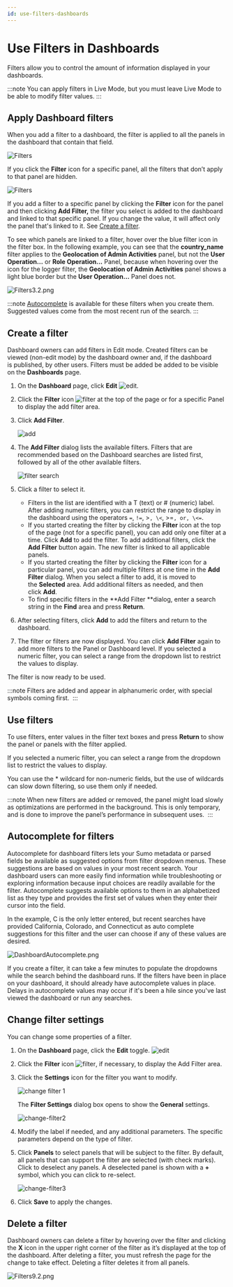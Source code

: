```yaml
---
id: use-filters-dashboards
---
```


# Use Filters in Dashboards

Filters allow you to control the amount of information displayed in your dashboards.

:::note
You can apply filters in Live Mode, but you must leave Live Mode to be able to modify filter values.
:::

## Apply Dashboard filters

When you add a filter to a dashboard, the filter is applied to all the panels in the dashboard that contain that field.

![Filters](/img/dashboards/apply-filters1.png)  

If you click the **Filter** icon for a specific panel, all the filters that don’t apply to that panel are hidden. 

![Filters](/img/dashboards/apply-filters2.png) 

If you add a filter to a specific panel by clicking the **Filter** icon for the panel and then clicking **Add Filter,** the filter you select is added to the dashboard and linked to that specific panel. If you change the value, it will affect only the panel that's linked to it. See [Create a filter](#create-a-filter).

To see which panels are linked to a filter, hover over the blue filter icon in the filter box. In the following example, you can see that the **country_name** filter applies to the **Geolocation of Admin Activities** panel, but not the **User Operation...** or **Role Operation...** Panel, because when hovering over the icon for the logger filter, the **Geolocation of Admin Activities** panel shows a light blue border but the **User Operation...** Panel does not.

![Filters3.2.png](/img/dashboards/filter-acct-mgmt.png)

:::note
[Autocomplete](#autocomplete-for-filters) is available for these filters when you create them. Suggested values come from the most recent run of the search.
:::

## Create a filter

Dashboard owners can add filters in Edit mode. Created filters can be viewed (non-edit mode) by the dashboard owner and, if the dashboard is published, by other users. Filters must be added be added to be visible on the **Dashboards** page.

1. On the **Dashboard** page, click **Edit** ![edit](/img/reuse/icon-edit-pencil.png).

1. Click the **Filter** icon ![filter](/img/reuse/icon-filter.png) at the top of the page or for a specific Panel to display the add filter area.

1. Click **Add Filter**.  

    ![add](/img/dashboards/add-filter.png)

1. The **Add Filter** dialog lists the available filters. Filters that are recommended based on the Dashboard searches are listed first, followed by all of the other available filters.  

    ![filter search](/img/dashboards/filter-search.png)

1. Click a filter to select it.
    * Filters in the list are identified with a T (text) or # (numeric) label. After adding numeric filters, you can restrict the range to display in the dashboard using the operators `=`,
        `!=`, >`, \<`, >=`, or, \<=`.
    * If you started creating the filter by clicking the **Filter** icon at the top of the page (not for a specific panel), you can add only one filter at a time. Click **Add** to add the filter. To add additional filters, click the **Add Filter** button again. The new filter is linked to all applicable panels.
    * If you started creating the filter by clicking the **Filter** icon for a particular panel, you can add multiple filters at one time in the **Add Filter** dialog. When you select a filter to add, it is moved to the **Selected** area. Add additional filters as needed, and then click **Add**.
    * To find specific filters in the **Add Filter **dialog, enter a search string in the **Find** area and press **Return**.

1. After selecting filters, click **Add** to add the filters and return to the dashboard.

1. The filter or filters are now displayed. You can click **Add Filter** again to add more filters to the Panel or Dashboard level. If you selected a numeric filter, you can select a range from the dropdown list to restrict the values to display.

The filter is now ready to be used.

:::note
Filters are added and appear in alphanumeric order, with special symbols coming first. 
:::

## Use filters

To use filters, enter values in the filter text boxes and press **Return** to show the panel or panels with the filter applied.

If you selected a numeric filter, you can select a range from the dropdown list to restrict the values to display.

You can use the \* wildcard for non-numeric fields, but the use of wildcards can slow down filtering, so use them only if needed. 

:::note
When new filters are added or removed, the panel might load slowly as optimizations are performed in the background. This is only temporary, and is done to improve the panel’s performance in subsequent uses. 
:::


## Autocomplete for filters

Autocomplete for dashboard filters lets your Sumo metadata or parsed fields be available as suggested options from filter dropdown menus. These suggestions are based on values in your most recent search. Your dashboard users can more easily find information while troubleshooting or exploring information because input choices are readily available for the filter. Autocomplete suggests available options to them in an alphabetized list as they type and provides the first set of values when they enter their cursor into the field.

In the example, C is the only letter entered, but recent searches have provided California, Colorado, and Connecticut as auto complete suggestions for this filter and the user can choose if any of these values are
desired.

![DashboardAutocomplete.png](/img/dashboards/DashboardAutocomplete.png)

If you create a filter, it can take a few minutes to populate the dropdowns while the search behind the dashboard runs. If the filters have been in place on your dashboard, it should already have autocomplete values in place. Delays in autocomplete values may occur if it's been a hile since you've last viewed the dashboard or run any searches.

## Change filter settings

You can change some properties of a filter.

1. On the **Dashboard** page, click the **Edit** toggle. ![edit](/img/reuse/icon-edit-pencil.png)

1. Click the **Filter** icon ![filter](/img/reuse/icon-filter.png), if necessary, to display the Add Filter area.

1. Click the **Settings** icon for the filter you want to modify.  

    ![change filter 1](/img/dashboards/change-filter1.png)  

    The **Filter Settings** dialog box opens to show the **General** settings.  
    
    ![change-filter2](/img/dashboards/change-filter2.png)

1. Modify the label if needed, and any additional parameters. The specific parameters depend on the type of filter.

1. Click **Panels** to select panels that will be subject to the filter. By default, all panels that can support the filter are selected (with check marks). Click to deselect any panels. A deselected panel is shown with a **+** symbol, which you can click to re-select.  

    ![change-filter3](/img/dashboards/change-filter3.png)

1. Click **Save** to apply the changes.

## Delete a filter

Dashboard owners can delete a filter by hovering over the filter and clicking the **X** icon in the upper right corner of the filter as it’s displayed at the top of the dashboard. After deleting a filter, you must refresh the page for the change to take effect. Deleting a filter deletes it from all panels.

![Filters9.2.png](/img/dashboards/delete-filter.png)
